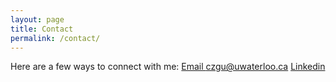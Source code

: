 ```yaml
---
layout: page
title: Contact
permalink: /contact/
---
```


Here are a few ways to connect with me:
[Email czgu@uwaterloo.ca](mailto:czgu@uwaterloo.ca)
[Linkedin](https://ca.linkedin.com/in/charliegu)

